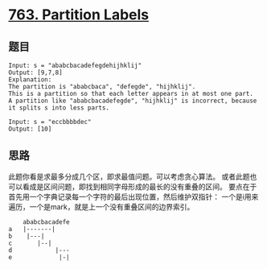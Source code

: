 # [763. Partition Labels](https://leetcode.com/problems/partition-labels/)

## 题目

```text
Input: s = "ababcbacadefegdehijhklij"
Output: [9,7,8]
Explanation:
The partition is "ababcbaca", "defegde", "hijhklij".
This is a partition so that each letter appears in at most one part.
A partition like "ababcbacadefegde", "hijhklij" is incorrect, because it splits s into less parts.

Input: s = "eccbbbbdec"
Output: [10]
```

## 思路

此题你看是求最多分成几个区，即求最值问题。可以考虑贪心算法。
或者此题也可以看成是区间问题，即找到相同字母形成的最长的没有重叠的区间。
要点在于首先用一个字典记录每一个字符的最后出现位置，然后维护双指针：
一个是i用来遍历，一个是mark，就是上一个没有重叠区间的边界索引。

```text
    ababcbacadefe
a   |-------|
b    |---|
c       |--|
d            |---
e             |-|   
```